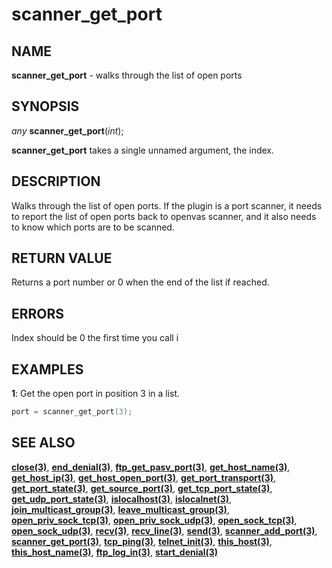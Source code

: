 # scanner_get_port

## NAME

**scanner_get_port** - walks through the list of open ports

## SYNOPSIS

*any* **scanner_get_port**(*int*);

**scanner_get_port** takes a single unnamed argument, the index.

## DESCRIPTION

Walks through the list of open ports.
If the plugin is a port scanner, it needs to report the list of open ports back to openvas scanner, and it also needs to know which ports are to be scanned.


## RETURN VALUE
Returns a port number or 0 when the end of the list if reached.

## ERRORS
Index should be 0 the first time you call i
 
## EXAMPLES

**1**: Get the open port in position 3 in a list.
```cpp
port = scanner_get_port(3);
```

## SEE ALSO

**[close(3)](close.md)**, **[end_denial(3)](end_denial.md)**, **[ftp_get_pasv_port(3)](ftp_get_pasv_port.md)**, **[get_host_name(3)](get_host_name.md)**, **[get_host_ip(3)](get_host_ip.md)**, **[get_host_open_port(3)](get_host_open_port.md)**, **[get_port_transport(3)](get_port_transport.md)**, **[get_port_state(3)](get_port_state.md)**, **[get_source_port(3)](get_source_port.md)**, **[get_tcp_port_state(3)](get_tcp_port_state.md)**, **[get_udp_port_state(3)](get_udp_port_state.md)**, **[islocalhost(3)](islocalhost.md)**, **[islocalnet(3)](islocalnet.md)**, **[join_multicast_group(3)](join_multicast_group.md)**, **[leave_multicast_group(3)](leave_multicast_group.md)**, **[open_priv_sock_tcp(3)](open_priv_sock_tcp.md)**, **[open_priv_sock_udp(3)](open_priv_sock_udp.md)**, **[open_sock_tcp(3)](open_sock_tcp.md)**, **[open_sock_udp(3)](open_sock_udp.md)**, **[recv(3)](recv.md)**, **[recv_line(3)](recv_line.md)**, **[send(3)](send.md)**, **[scanner_add_port(3)](scanner_add_port.md)**, **[scanner_get_port(3)](scanner_get_port.md)**, **[tcp_ping(3)](tcp_ping.md)**, **[telnet_init(3)](telnet_init.md)**, **[this_host(3)](this_host.md)**, **[this_host_name(3)](this_host_name.md)**, **[ftp_log_in(3)](ftp_log_in.md)**, **[start_denial(3)](start_denial.md)**
